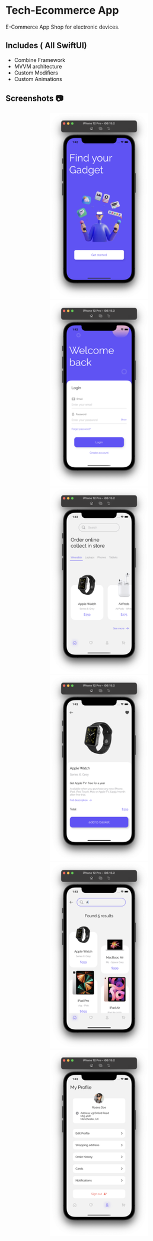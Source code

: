 # Tech-Ecommerce App

E-Commerce App Shop for electronic devices.

## Includes ( All SwiftUI)
- Combine Framework
- MVVM architecture
- Custom Modifiers
- Custom Animations

## Screenshots 📷

<div align="center">
<img src="screenShots/onBoardView.png" height="500" alt="Screenshot"/>
<img src="screenShots/LoginView.png" height="500" alt="Screenshot"/>
<img src="screenShots/HomeView.png" height="500" alt="Screenshot"/>
<img src="screenShots/productDetailsView.png" height="500" alt="Screenshot"/>
<img src="screenShots/SearchView.png" height="500" alt="Screenshot"/>
<img src="screenShots/ProfileView.png" height="500" alt="Screenshot"/>
</div>
